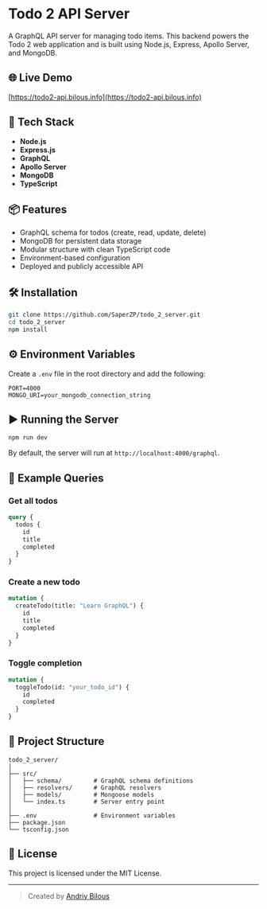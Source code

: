 # Todo 2 API Server

A GraphQL API server for managing todo items. This backend powers the Todo 2 web application and is built using Node.js, Express, Apollo Server, and MongoDB.

## 🌐 Live Demo

[https://todo2-api.bilous.info](https://todo2-api.bilous.info)

## 🚀 Tech Stack

- **Node.js**
- **Express.js**
- **GraphQL**
- **Apollo Server**
- **MongoDB**
- **TypeScript**

## 📦 Features

- GraphQL schema for todos (create, read, update, delete)
- MongoDB for persistent data storage
- Modular structure with clean TypeScript code
- Environment-based configuration
- Deployed and publicly accessible API

## 🛠 Installation

```bash
git clone https://github.com/SaperZP/todo_2_server.git
cd todo_2_server
npm install
```

## ⚙️ Environment Variables

Create a `.env` file in the root directory and add the following:

```env
PORT=4000
MONGO_URI=your_mongodb_connection_string
```

## ▶️ Running the Server

```bash
npm run dev
```

By default, the server will run at `http://localhost:4000/graphql`.

## 🧪 Example Queries

### Get all todos

```graphql
query {
  todos {
    id
    title
    completed
  }
}
```

### Create a new todo

```graphql
mutation {
  createTodo(title: "Learn GraphQL") {
    id
    title
    completed
  }
}
```

### Toggle completion

```graphql
mutation {
  toggleTodo(id: "your_todo_id") {
    id
    completed
  }
}
```

## 📁 Project Structure

```
todo_2_server/
│
├── src/
│   ├── schema/         # GraphQL schema definitions
│   ├── resolvers/      # GraphQL resolvers
│   ├── models/         # Mongoose models
│   └── index.ts        # Server entry point
│
├── .env                # Environment variables
├── package.json
└── tsconfig.json
```

## 📄 License

This project is licensed under the MIT License.

---

> Created by [Andriy Bilous](https://github.com/SaperZP)
